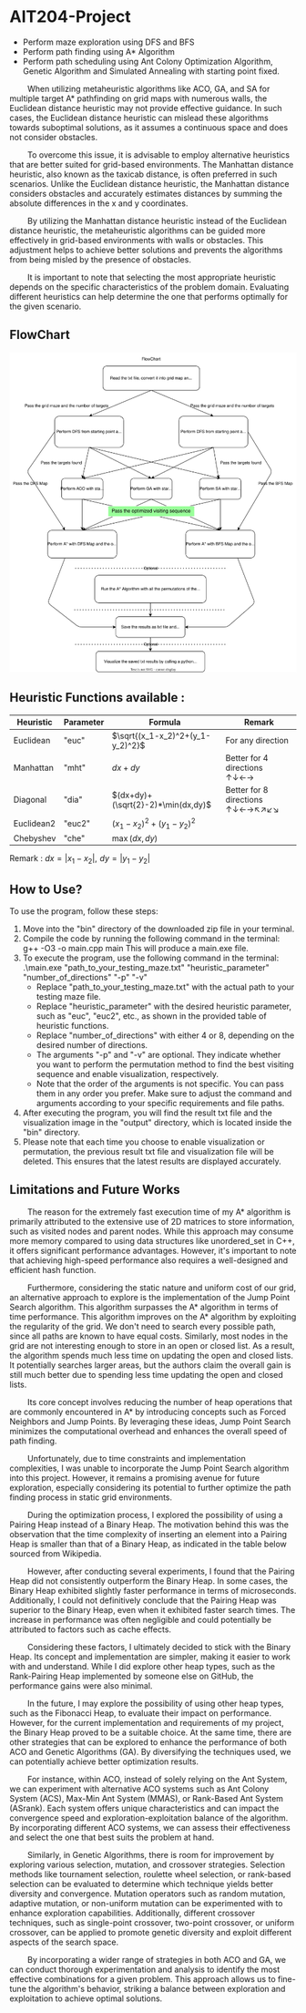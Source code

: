# AIT204-Project
- Perform maze exploration using DFS and BFS
- Perform path finding using A* Algorithm
- Perform path scheduling using Ant Colony Optimization Algorithm, Genetic Algorithm and Simulated Annealing with starting point fixed.
  
&nbsp;&nbsp;&nbsp;&nbsp;&nbsp;&nbsp;&nbsp;&nbsp;When utilizing metaheuristic algorithms like ACO, GA, and SA for multiple target A* pathfinding on grid maps with numerous walls, the Euclidean distance heuristic may not provide effective guidance. In such cases, the Euclidean distance heuristic can mislead these algorithms towards suboptimal solutions, as it assumes a continuous space and does not consider obstacles.

&nbsp;&nbsp;&nbsp;&nbsp;&nbsp;&nbsp;&nbsp;&nbsp;To overcome this issue, it is advisable to employ alternative heuristics that are better suited for grid-based environments. The Manhattan distance heuristic, also known as the taxicab distance, is often preferred in such scenarios. Unlike the Euclidean distance heuristic, the Manhattan distance considers obstacles and accurately estimates distances by summing the absolute differences in the x and y coordinates.

&nbsp;&nbsp;&nbsp;&nbsp;&nbsp;&nbsp;&nbsp;&nbsp;By utilizing the Manhattan distance heuristic instead of the Euclidean distance heuristic, the metaheuristic algorithms can be guided more effectively in grid-based environments with walls or obstacles. This adjustment helps to achieve better solutions and prevents the algorithms from being misled by the presence of obstacles.

&nbsp;&nbsp;&nbsp;&nbsp;&nbsp;&nbsp;&nbsp;&nbsp;It is important to note that selecting the most appropriate heuristic depends on the specific characteristics of the problem domain. Evaluating different heuristics can help determine the one that performs optimally for the given scenario.

## FlowChart
![flowChart.svg](flowChart.svg)

## Heuristic Functions available : 
| Heuristic | Parameter | Formula                       | Remark                            |
|-----------|-----------|-------------------------------|-----------------------------------|
| Euclidean | "euc"     |  $`\sqrt{(x_1-x_2)^2+(y_1-y_2)^2}`$                             |For any direction                  |
| Manhattan | "mht"     | $`dx+dy`$ |Better for 4 directions &uarr;&darr;&larr;&rarr;                                   |
| Diagonal  | "dia"     |$`(dx+dy)+(\sqrt{2}-2)*\min(dx,dy)`$  |Better for 8 directions &uarr;&darr;&larr;&rarr;&nwarr;&nearr;&swarr;&searr;                                |
| Euclidean2| "euc2"    |      $`(x_1-x_2)^2+(y_1-y_2)^2 `$                        |                                   |
| Chebyshev | "che"     |         $`\max(dx, dy)`$                      |                                   |

Remark : $`dx = |x_1-x_2|,\,\,dy=|y_1-y_2|`$
  
## How to Use?
To use the program, follow these steps:
1) Move into the "bin" directory of the downloaded zip file in your terminal.
2) Compile the code by running the following command in the terminal:
g++ -O3 -o main.cpp main
This will produce a main.exe file.
3) To execute the program, use the following command in the terminal:
    .\main.exe "path_to_your_testing_maze.txt" "heuristic_parameter" "number_of_directions" "-p" "-v"
    - Replace "path_to_your_testing_maze.txt" with the actual path to your testing maze file.
    - Replace "heuristic_parameter" with the desired heuristic parameter, such as "euc", "euc2", etc., as shown in the provided table of heuristic functions.
    - Replace "number_of_directions" with either 4 or 8, depending on the desired number of directions.
    - The arguments "-p" and "-v" are optional. They indicate whether you want to perform the permutation method to find the best visiting sequence and enable visualization, respectively.
    - Note that the order of the arguments is not specific. You can pass them in any order you prefer.
    Make sure to adjust the command and arguments according to your specific requirements and file paths.
4) After executing the program, you will find the result txt file and the visualization image in the "output" directory, which is located inside the "bin" directory.
5) Please note that each time you choose to enable visualization or permutation, the previous result txt file and visualization file will be deleted. This ensures that the latest results are displayed accurately.

## Limitations and Future Works
&nbsp;&nbsp;&nbsp;&nbsp;&nbsp;&nbsp;&nbsp;&nbsp;The reason for the extremely fast execution time of my A* algorithm is primarily attributed to the extensive use of 2D matrices to store information, such as visited nodes and parent nodes. While this approach may consume more memory compared to using data structures like unordered_set in C++, it offers significant performance advantages. However, it's important to note that achieving high-speed performance also requires a well-designed and efficient hash function.

&nbsp;&nbsp;&nbsp;&nbsp;&nbsp;&nbsp;&nbsp;&nbsp;Furthermore, considering the static nature and uniform cost of our grid, an alternative approach to explore is the implementation of the Jump Point Search algorithm. This algorithm surpasses the A* algorithm in terms of time performance. This algorithm improves on the A* algorithm by exploiting the regularity of the grid. We don't need to search every possible path, since all paths are known to have equal costs. Similarly, most nodes in the grid are not interesting enough to store in an open or closed list. As a result, the algorithm spends much less time on updating the open and closed lists. It potentially searches larger areas, but the authors claim the overall gain is still much better due to spending less time updating the open and closed lists. 

&nbsp;&nbsp;&nbsp;&nbsp;&nbsp;&nbsp;&nbsp;&nbsp;Its core concept involves reducing the number of heap operations that are commonly encountered in A* by introducing concepts such as Forced Neighbors and Jump Points. By leveraging these ideas, Jump Point Search minimizes the computational overhead and enhances the overall speed of path finding. 

&nbsp;&nbsp;&nbsp;&nbsp;&nbsp;&nbsp;&nbsp;&nbsp;Unfortunately, due to time constraints and implementation complexities, I was unable to incorporate the Jump Point Search algorithm into this project. However, it remains a promising avenue for future exploration, especially considering its potential to further optimize the path finding process in static grid environments.

&nbsp;&nbsp;&nbsp;&nbsp;&nbsp;&nbsp;&nbsp;&nbsp;During the optimization process, I explored the possibility of using a Pairing Heap instead of a Binary Heap. The motivation behind this was the observation that the time complexity of inserting an element into a Pairing Heap is smaller than that of a Binary Heap, as indicated in the table below sourced from Wikipedia.

&nbsp;&nbsp;&nbsp;&nbsp;&nbsp;&nbsp;&nbsp;&nbsp;However, after conducting several experiments, I found that the Pairing Heap did not consistently outperform the Binary Heap. In some cases, the Binary Heap exhibited slightly faster performance in terms of microseconds. Additionally, I could not definitively conclude that the Pairing Heap was superior to the Binary Heap, even when it exhibited faster search times. The increase in performance was often negligible and could potentially be attributed to factors such as cache effects.

&nbsp;&nbsp;&nbsp;&nbsp;&nbsp;&nbsp;&nbsp;&nbsp;Considering these factors, I ultimately decided to stick with the Binary Heap. Its concept and implementation are simpler, making it easier to work with and understand. While I did explore other heap types, such as the Rank-Pairing Heap implemented by someone else on GitHub, the performance gains were also minimal.

&nbsp;&nbsp;&nbsp;&nbsp;&nbsp;&nbsp;&nbsp;&nbsp;In the future, I may explore the possibility of using other heap types, such as the Fibonacci Heap, to evaluate their impact on performance. However, for the current implementation and requirements of my project, the Binary Heap proved to be a suitable choice.
At the same time, there are other strategies that can be explored to enhance the performance of both ACO and Genetic Algorithms (GA). By diversifying the techniques used, we can potentially achieve better optimization results.

&nbsp;&nbsp;&nbsp;&nbsp;&nbsp;&nbsp;&nbsp;&nbsp;For instance, within ACO, instead of solely relying on the Ant System, we can experiment with alternative ACO systems such as Ant Colony System (ACS), Max-Min Ant System (MMAS), or Rank-Based Ant System (ASrank). Each system offers unique characteristics and can impact the convergence speed and exploration-exploitation balance of the algorithm. By incorporating different ACO systems, we can assess their effectiveness and select the one that best suits the problem at hand.

&nbsp;&nbsp;&nbsp;&nbsp;&nbsp;&nbsp;&nbsp;&nbsp;Similarly, in Genetic Algorithms, there is room for improvement by exploring various selection, mutation, and crossover strategies. Selection methods like tournament selection, roulette wheel selection, or rank-based selection can be evaluated to determine which technique yields better diversity and convergence. Mutation operators such as random mutation, adaptive mutation, or non-uniform mutation can be experimented with to enhance exploration capabilities. Additionally, different crossover techniques, such as single-point crossover, two-point crossover, or uniform crossover, can be applied to promote genetic diversity and exploit different aspects of the search space.

&nbsp;&nbsp;&nbsp;&nbsp;&nbsp;&nbsp;&nbsp;&nbsp;By incorporating a wider range of strategies in both ACO and GA, we can conduct thorough experimentation and analysis to identify the most effective combinations for a given problem. This approach allows us to fine-tune the algorithm's behavior, striking a balance between exploration and exploitation to achieve optimal solutions.
